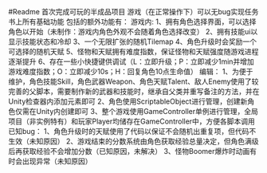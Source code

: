 #Readme
首次完成可玩的半成品项目
游戏（在正常操作下）可以无bug实现任务书上所有基础功能
包括的额外功能有：
游戏内:
1、拥有角色选择界面，可以选择角色以开始（未制作：游戏内角色外观不会随着角色选择改变）
2、拥有技能ui以显示技能状态和冷却
3、一个无限扩张的随机Tilemap
4、角色升级时会奖励一个可选择的随机天赋
5、怪物和天赋拥有难度指数，保证怪物和天赋强度随游戏进程逐渐提升
6、存在一些小快捷键供调试（L：立即升级；P：立即减少1min并增加游戏难度指数；O：立即减少10s；H：回复角色10点生命值）
编辑：
1、为便于维护，角色技能Skill，角色武器Weapon、角色天赋Talent、敌人Enemy使用了较完善的父脚本，需要制作新的武器和技能时，继承自父类并重写备注的方法，并在Unity检查器内添加元素即可
2、角色使用ScriptableObject进行管理，创建新角色仅需在Unity内创建即可
3、整个游戏使用GameController单例进行管理，全局项目（非实例特有）和玩家Player均储存在GameController中，方便各脚本调用
已知bug：
1、角色升级时的天赋使用了代码以保证不会随机出重复项，但代码不生效（未知原因）
2、游戏结束的分数系统由角色获取经验总量决定，但角色满级后再获取经验不会增加分数（已知原因，未解决）
3、怪物Boomer爆炸时动画有时会出现异常（未知原因）

